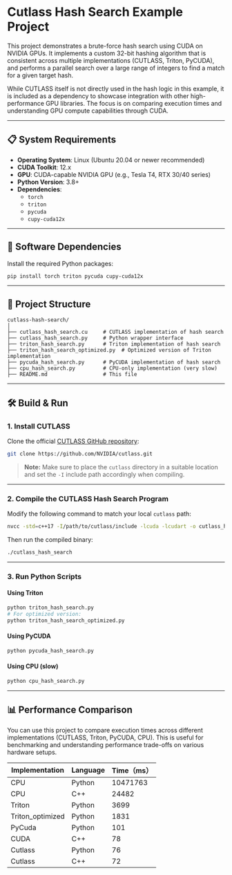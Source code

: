# Cutlass Hash Search Example Project

This project demonstrates a brute-force hash search using CUDA on NVIDIA GPUs. It implements a custom 32-bit hashing algorithm that is consistent across multiple implementations (CUTLASS, Triton, PyCUDA), and performs a parallel search over a large range of integers to find a match for a given target hash.

While CUTLASS itself is not directly used in the hash logic in this example, it is included as a dependency to showcase integration with other high-performance GPU libraries. The focus is on comparing execution times and understanding GPU compute capabilities through CUDA.

---

## 📋 System Requirements

- **Operating System**: Linux (Ubuntu 20.04 or newer recommended)
- **CUDA Toolkit**: 12.x
- **GPU**: CUDA-capable NVIDIA GPU (e.g., Tesla T4, RTX 30/40 series)
- **Python Version**: 3.8+
- **Dependencies**:
  - `torch`
  - `triton`
  - `pycuda`
  - `cupy-cuda12x`

---

## 🧰 Software Dependencies

Install the required Python packages:

```bash
pip install torch triton pycuda cupy-cuda12x
```

---

## 🚀 Project Structure

```
cutlass-hash-search/
│
├── cutlass_hash_search.cu     # CUTLASS implementation of hash search
├── cutlass_hash_search.py     # Python wrapper interface
├── triton_hash_search.py      # Triton implementation of hash search
├── triton_hash_search_optimized.py  # Optimized version of Triton implementation
├── pycuda_hash_search.py      # PyCUDA implementation of hash search
├── cpu_hash_search.py         # CPU-only implementation (very slow)
├── README.md                  # This file
```

---

## 🛠️ Build & Run

### 1. Install CUTLASS

Clone the official [CUTLASS GitHub repository](https://github.com/NVIDIA/cutlass):

```bash
git clone https://github.com/NVIDIA/cutlass.git
```

> **Note:** Make sure to place the `cutlass` directory in a suitable location and set the `-I` include path accordingly when compiling.

---

### 2. Compile the CUTLASS Hash Search Program

Modify the following command to match your local `cutlass` path:

```bash
nvcc -std=c++17 -I/path/to/cutlass/include -lcuda -lcudart -o cutlass_hash_search cutlass_hash_search.cu
```

Then run the compiled binary:

```bash
./cutlass_hash_search
```

---

### 3. Run Python Scripts

#### Using Triton

```bash
python triton_hash_search.py
# For optimized version:
python triton_hash_search_optimized.py
```

#### Using PyCUDA

```bash
python pycuda_hash_search.py
```

#### Using CPU (slow)

```bash
python cpu_hash_search.py
```

---

## 📊 Performance Comparison

You can use this project to compare execution times across different implementations (CUTLASS, Triton, PyCUDA, CPU). This is useful for benchmarking and understanding performance trade-offs on various hardware setups.

| Implementation   | Language | Time（ms） |
| ---------------- | -------- | -------- |
| CPU              | Python   | 10471763 |
| CPU              | C++      | 24482    |
| Triton           | Python   | 3699     |
| Triton_optimized | Python   | 1831     |
| PyCuda           | Python   | 101      |
| CUDA             | C++      | 78       |
| Cutlass          | Python   | 76       |
| Cutlass          | C++      | 72       |